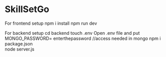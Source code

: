 # SkillSetGo

For frontend setup 
npm i install 
npm run dev

For backend setup 
cd backend
touch .env 
Open .env file and put MONGO_PASSWORD= enterthepassword
//access needed in mongo 
npm i package.json  
node server.js
